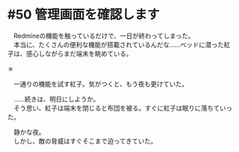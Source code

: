 # #50 管理画面を確認します
　Redmineの機能を触っているだけで、一日が終わってしまった。  
　本当に、たくさんの便利な機能が搭載されているんだな……ベッドに潜った紅子は、感心しながらまだ端末を眺めている。



＊

　一通りの機能を試す紅子。気がつくと、もう夜も更けていた。

　……続きは、明日にしようか。  
　そう思い、紅子は端末を閉じると布団を被る。すぐに紅子は眠りに落ちていった。

　静かな夜。  
　しかし、敵の脅威はすぐそこまで迫ってきていた。
